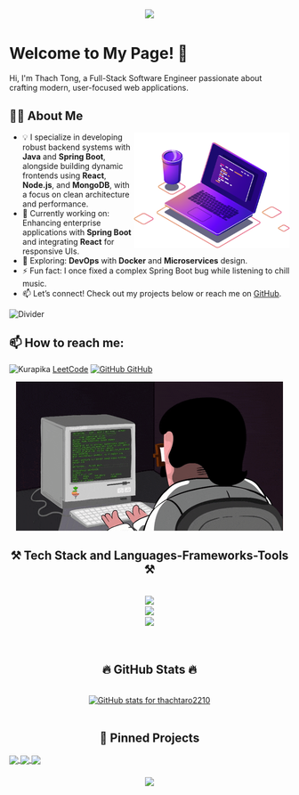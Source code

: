 
<h1 align="center">
    <img src="https://readme-typing-svg.herokuapp.com/?font=Righteous&size=35&center=true&vCenter=true&width=500&height=70&duration=4000&lines=Hi+There!+👋;+I'm+Tong+Thach!;" />
</h1>

# Welcome to My Page! 👋
Hi, I'm Thach Tong, a Full-Stack Software Engineer passionate about crafting modern, user-focused web applications.


## 👨‍💻 About Me
<img src="https://github.com/thachtaro2210/thachtaro2210/blob/main/illustration.png" min-width="300px" max-width="200px" width="280px" align="right">

- 💡 I specialize in developing robust backend systems with **Java** and **Spring Boot**, alongside building dynamic frontends using **React**, **Node.js**, and **MongoDB**, with a focus on clean architecture and performance.
- 🔭 Currently working on: Enhancing enterprise applications with **Spring Boot** and integrating **React** for responsive UIs.
- 🌱 Exploring: **DevOps** with **Docker** and **Microservices** design.
- ⚡ Fun fact: I once fixed a complex Spring Boot bug while listening to chill music.
- 📫 Let’s connect! Check out my projects below or reach me on [GitHub](https://github.com/thachtaro2210).

![Divider](https://user-images.githubusercontent.com/74038190/212284115-f47cd8ff-2ffb-4b04-b5bf-4d1c14c0247f.gif)
## 📫 How to reach me: 
![Kurapika](https://media.tenor.com/images/1339KB/498x224)
[LeetCode](https://leetcode.com/u/thachtaro/)
[![GitHub](https://i.stack.imgur.com/tskMh.png) GitHub](https://github.com/thachtaro2210/) 
<p align="center">
  <img src="https://github.com/thachtaro2210/thachtaro2210/blob/main/git.gif" alt="giphy" />
</p>

<h2 align="center">⚒️ Tech Stack and Languages-Frameworks-Tools ⚒️</h2>
<br/>
<div align="center">
    <img src="https://skillicons.dev/icons?i=nodejs,github,express,firebase,mongodb,spring" /><br>
    <img src="https://skillicons.dev/icons?i=react,angular,nextjs,javascript,typescript,redux,nestjs,java" /><br>
    <img src="https://skillicons.dev/icons?i=bootstrap,mui,mysql,docker,html,css,sass,tailwind,vscode,figma,git" />
</div>
  <br/><br/>


<h2 align="center">🔥 GitHub Stats 🔥</h2>
<br>
<div align="center"><a href="https://github.com/thachtaro2210" title="thachtaro2210">
  <img 
    src="https://github-readme-stats.vercel.app/api?username=thachtaro2210&show_icons=true&count_private=true&hide_border=true&bg_color=F5F5F5&text_color=111011&icon_color=00ffff&title_color=333133" 
    alt="GitHub stats for thachtaro2210" 
  />
</a></div>





</div>
<br>
<h2 align="center">📌 Pinned Projects</h2>
<a href="https://github.com/thachtaro2210/MyBrain/">
  <img align="center" src="https://github-readme-stats.vercel.app/api/pin/?username=thachtaro2210&repo=MyBrain&theme=gruvbox" />
</a>
<a href="https://github.com/thachtaro2210/MovieWeb/">
  <img align="center" src="https://github-readme-stats.vercel.app/api/pin/?username=thachtaro2210&repo=MovieWeb&theme=dracula" />
</a>

<a href="https://github.com/thachtaro2210/WebTech/">
  <img align="center" src="https://github-readme-stats.vercel.app/api/pin/?username=thachtaro2210&repo=WebTech&theme=synthwave" />
</a>

<h3 align="center">
    <img src="https://readme-typing-svg.herokuapp.com/?font=Righteous&size=25&center=true&vCenter=true&width=500&height=70&duration=4000&lines=Thanks+for+visiting!+✌️;+Shoot+me+a+message+on+Linkedin!;I'm+always+down+to+collab+:)">
</h3>
